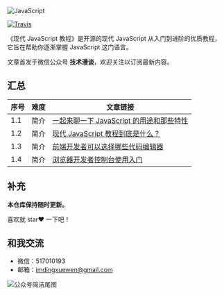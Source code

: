 ![JavaScript](https://user-images.githubusercontent.com/26959437/64472163-b55e6600-d18c-11e9-8417-c3ba5ace10ac.png)

[![Travis](https://img.shields.io/badge/language-JavaScript-blue.svg)](https://developer.apple.com/.md)

《现代 JavaScript 教程》是开源的现代 JavaScript 从入门到进阶的优质教程，它旨在帮助你逐渐掌握 JavaScript 这门语言。

文章首发于微信公众号 **技术漫谈**，欢迎关注以订阅最新内容。

## 汇总

| 序号 | 难度 | 文章链接 |
| ---- | ---- | ------- |
| 1.1 | 简介 | <a href="https://mp.weixin.qq.com/s?__biz=MzU1NTgxMDYxMw==&mid=2247483659&idx=1&sn=ac27a3a9fbc39c0d276df5392de5020c&chksm=fbcfeb51ccb862472ed2fa8a6c897bd9294ef8d213a9f52dcd3e8cab661594b93f496b1eeb0a&token=1907984446&lang=zh_CN#rd" target="_blank">一起来聊一下 JavaScript 的用途和那些特性</a> |
| 1.2 | 简介 | <a href="https://mp.weixin.qq.com/s?__biz=MzU1NTgxMDYxMw==&mid=2247483667&idx=1&sn=0d24863ebc38c37f41ab783622d0f9b9&chksm=fbcfeb49ccb8625f479b3f5e2eb425aaa9821856c64e273fb96ac7b81eddc1c69abe1f0632fc&token=1907984446&lang=zh_CN#rd" target="_blank">现代 JavaScript 教程到底是什么？</a> |
| 1.3 | 简介 | <a href="https://mp.weixin.qq.com/s?__biz=MzU1NTgxMDYxMw==&mid=2247483678&idx=1&sn=13e74f9f790db3fbd98b5e4c0358b2cf&chksm=fbcfeb44ccb862525451d9eeabe05c52e6ef622403286162d2b262d93d84ce0ad14cfba35090&token=1193492135&lang=zh_CN#rd" target="_blank">前端开发者可以选择哪些代码编辑器</a> |
| 1.4 | 简介 | <a href="https://mp.weixin.qq.com/s?__biz=MzU1NTgxMDYxMw==&mid=2247483684&idx=1&sn=c214576bc5437784090b59614d566c85&chksm=fbcfeb7eccb86268de34a950add4f9297a111b75bd937e968b17be19d06e7475504d0c460e44&token=1193492135&lang=zh_CN#rd" target="_blank">浏览器开发者控制台使用入门</a> |

## 补充

**本仓库保持随时更新。**

喜欢就 star❤️ 一下吧！

## 和我交流

- 微信：517010193
- 邮箱：imdingxuewen@gmail.com

![公众号简洁尾图](https://user-images.githubusercontent.com/26959437/64472245-e68b6600-d18d-11e9-984a-ae0161dc2e69.png)
